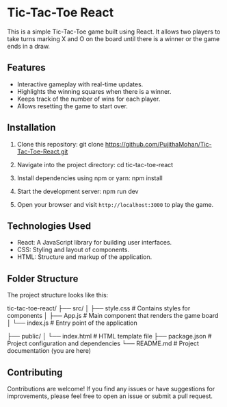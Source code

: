 # Tic-Tac-Toe React 
This is a simple Tic-Tac-Toe game built using React. It allows two players to take turns marking X and O on the board until there is a winner or the game ends in a draw.

## Features
- Interactive gameplay with real-time updates.
- Highlights the winning squares when there is a winner.
- Keeps track of the number of wins for each player.
- Allows resetting the game to start over.

## Installation
1. Clone this repository:
      git clone https://github.com/PujithaMohan/Tic-Tac-Toe-React.git
   
2. Navigate into the project directory:
      cd tic-tac-toe-react
   
3. Install dependencies using npm or yarn:
      npm install
  
4. Start the development server:
      npm run dev
   
5. Open your browser and visit `http://localhost:3000` to play the game.

## Technologies Used
- React: A JavaScript library for building user interfaces.
- CSS: Styling and layout of components.
- HTML: Structure and markup of the application.

## Folder Structure
The project structure looks like this:

tic-tac-toe-react/
  ├── src/
  │    ├── style.css         # Contains styles for components
  │    ├── App.js            # Main component that renders the game board
  │    └── index.js          # Entry point of the application
        
  ├── public/
  │    └── index.html        # HTML template file
  ├── package.json           # Project configuration and dependencies
  └── README.md              # Project documentation (you are here)

## Contributing
Contributions are welcome! If you find any issues or have suggestions for improvements, please feel free to open an issue or submit a pull request.

   
   
